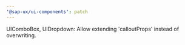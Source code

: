 ```yaml
---
'@sap-ux/ui-components': patch
---
```


UIComboBox, UIDropdown: Allow extending 'calloutProps' instead of overwriting.
